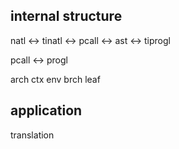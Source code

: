 ## internal structure
natl <-> tinatl <-> pcall <-> ast <-> tiprogl

pcall <-> progl

arch
ctx env brch leaf
## application
translation
